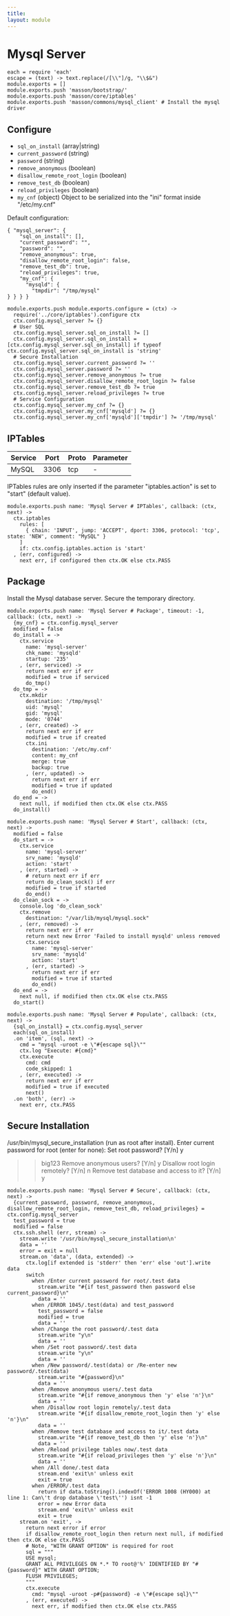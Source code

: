```yaml
---
title: 
layout: module
---
```


# Mysql Server

    each = require 'each'
    escape = (text) -> text.replace(/[\\"]/g, "\\$&")
    module.exports = []
    module.exports.push 'masson/bootstrap/'
    module.exports.push 'masson/core/iptables'
    module.exports.push 'masson/commons/mysql_client' # Install the mysql driver

## Configure


*   `sql_on_install` (array|string)
*   `current_password` (string)
*   `password` (string)
*   `remove_anonymous` (boolean)
*   `disallow_remote_root_login` (boolean)
*   `remove_test_db` (boolean)
*   `reload_privileges` (boolean)
*   `my_cnf` (object)
    Object to be serialized into the "ini" format inside "/etc/my.cnf"

Default configuration:

```
{ "mysql_server": {
    "sql_on_install": [],
    "current_password": "",
    "password": "",
    "remove_anonymous": true,
    "disallow_remote_root_login": false,
    "remove_test_db": true,
    "reload_privileges": true,
    "my_cnf": {
      "mysqld": {
        "tmpdir": "/tmp/mysql"
} } } }
```

    module.exports.push module.exports.configure = (ctx) ->
      require('../core/iptables').configure ctx
      ctx.config.mysql_server ?= {}
      # User SQL
      ctx.config.mysql_server.sql_on_install ?= []
      ctx.config.mysql_server.sql_on_install = [ctx.config.mysql_server.sql_on_install] if typeof ctx.config.mysql_server.sql_on_install is 'string'
      # Secure Installation
      ctx.config.mysql_server.current_password ?= ''
      ctx.config.mysql_server.password ?= ''
      ctx.config.mysql_server.remove_anonymous ?= true
      ctx.config.mysql_server.disallow_remote_root_login ?= false
      ctx.config.mysql_server.remove_test_db ?= true
      ctx.config.mysql_server.reload_privileges ?= true
      # Service Configuration
      ctx.config.mysql_server.my_cnf ?= {}
      ctx.config.mysql_server.my_cnf['mysqld'] ?= {}
      ctx.config.mysql_server.my_cnf['mysqld']['tmpdir'] ?= '/tmp/mysql'

## IPTables

| Service    | Port | Proto | Parameter |
|------------|------|-------|-----------|
| MySQL      | 3306 | tcp   | -         |


IPTables rules are only inserted if the parameter "iptables.action" is set to 
"start" (default value).

    module.exports.push name: 'Mysql Server # IPTables', callback: (ctx, next) ->
      ctx.iptables
        rules: [
          { chain: 'INPUT', jump: 'ACCEPT', dport: 3306, protocol: 'tcp', state: 'NEW', comment: "MySQL" }
        ]
        if: ctx.config.iptables.action is 'start'
      , (err, configured) ->
        next err, if configured then ctx.OK else ctx.PASS

## Package

Install the Mysql database server. Secure the temporary directory.

    module.exports.push name: 'Mysql Server # Package', timeout: -1, callback: (ctx, next) ->
      {my_cnf} = ctx.config.mysql_server
      modified = false
      do_install = ->
        ctx.service
          name: 'mysql-server'
          chk_name: 'mysqld'
          startup: '235'
        , (err, serviced) ->
          return next err if err
          modified = true if serviced
          do_tmp()
      do_tmp = ->
        ctx.mkdir
          destination: '/tmp/mysql'
          uid: 'mysql'
          gid: 'mysql'
          mode: '0744'
        , (err, created) ->
          return next err if err
          modified = true if created
          ctx.ini
            destination: '/etc/my.cnf'
            content: my_cnf
            merge: true
            backup: true
          , (err, updated) ->
            return next err if err
            modified = true if updated
            do_end()
      do_end = ->
        next null, if modified then ctx.OK else ctx.PASS
      do_install()

    module.exports.push name: 'Mysql Server # Start', callback: (ctx, next) ->
      modified = false
      do_start = ->
        ctx.service
          name: 'mysql-server'
          srv_name: 'mysqld'
          action: 'start'
        , (err, started) ->
          # return next err if err
          return do_clean_sock() if err
          modified = true if started
          do_end()
      do_clean_sock = ->
        console.log 'do_clean_sock'
        ctx.remove
          destination: "/var/lib/mysql/mysql.sock"
        , (err, removed) ->
          return next err if err
          return next new Error 'Failed to install mysqld' unless removed
          ctx.service
            name: 'mysql-server'
            srv_name: 'mysqld'
            action: 'start'
          , (err, started) ->
            return next err if err
            modified = true if started
            do_end()
      do_end = ->
        next null, if modified then ctx.OK else ctx.PASS
      do_start()

    module.exports.push name: 'Mysql Server # Populate', callback: (ctx, next) ->
      {sql_on_install} = ctx.config.mysql_server
      each(sql_on_install)
      .on 'item', (sql, next) ->
        cmd = "mysql -uroot -e \"#{escape sql}\""
        ctx.log "Execute: #{cmd}"
        ctx.execute
          cmd: cmd
          code_skipped: 1
        , (err, executed) ->
          return next err if err
          modified = true if executed
          next()
      .on 'both', (err) ->
        next err, ctx.PASS

## Secure Installation

/usr/bin/mysql_secure_installation (run as root after install).
Enter current password for root (enter for none):
Set root password? [Y/n] y
>> big123
Remove anonymous users? [Y/n] y
Disallow root login remotely? [Y/n] n
Remove test database and access to it? [Y/n] y

    module.exports.push name: 'Mysql Server # Secure', callback: (ctx, next) ->
      {current_password, password, remove_anonymous, disallow_remote_root_login, remove_test_db, reload_privileges} = ctx.config.mysql_server
      test_password = true
      modified = false
      ctx.ssh.shell (err, stream) ->
        stream.write '/usr/bin/mysql_secure_installation\n'
        data = ''
        error = exit = null
        stream.on 'data', (data, extended) ->
          ctx.log[if extended is 'stderr' then 'err' else 'out'].write data
          switch
            when /Enter current password for root/.test data
              stream.write "#{if test_password then password else current_password}\n"
              data = ''
            when /ERROR 1045/.test(data) and test_password
              test_password = false
              modified = true
              data = ''
            when /Change the root password/.test data
              stream.write "y\n"
              data = ''
            when /Set root password/.test data
              stream.write "y\n"
              data = ''
            when /New password/.test(data) or /Re-enter new password/.test(data)
              stream.write "#{password}\n"
              data = ''
            when /Remove anonymous users/.test data
              stream.write "#{if remove_anonymous then 'y' else 'n'}\n"
              data = ''
            when /Disallow root login remotely/.test data
              stream.write "#{if disallow_remote_root_login then 'y' else 'n'}\n"
              data = ''
            when /Remove test database and access to it/.test data
              stream.write "#{if remove_test_db then 'y' else 'n'}\n"
              data = ''
            when /Reload privilege tables now/.test data
              stream.write "#{if reload_privileges then 'y' else 'n'}\n"
              data = ''
            when /All done/.test data
              stream.end 'exit\n' unless exit
              exit = true
            when /ERROR/.test data
              return if data.toString().indexOf('ERROR 1008 (HY000) at line 1: Can\'t drop database \'test\'') isnt -1
              error = new Error data
              stream.end 'exit\n' unless exit
              exit = true
        stream.on 'exit', ->
          return next error if error
          if disallow_remote_root_login then return next null, if modified then ctx.OK else ctx.PASS
          # Note, "WITH GRANT OPTION" is required for root
          sql = """
          USE mysql;
          GRANT ALL PRIVILEGES ON *.* TO root@'%' IDENTIFIED BY "#{password}" WITH GRANT OPTION;
          FLUSH PRIVILEGES;
          """
          ctx.execute
            cmd: "mysql -uroot -p#{password} -e \"#{escape sql}\""
          , (err, executed) ->
            next err, if modified then ctx.OK else ctx.PASS

  


